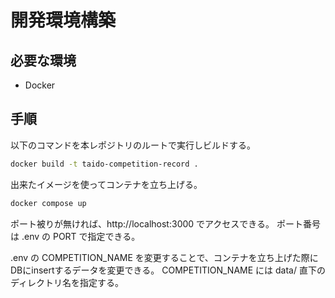 # 開発環境構築

## 必要な環境

* Docker

## 手順

以下のコマンドを本レポジトリのルートで実行しビルドする。

```bash
docker build -t taido-competition-record .
```

出来たイメージを使ってコンテナを立ち上げる。

```bash
docker compose up
```

ポート被りが無ければ、http://localhost:3000 でアクセスできる。
ポート番号は .env の PORT で指定できる。

.env の COMPETITION_NAME を変更することで、コンテナを立ち上げた際にDBにinsertするデータを変更できる。
COMPETITION_NAME には data/ 直下のディレクトリ名を指定する。
